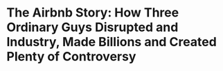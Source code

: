 # The Airbnb Story: How Three Ordinary Guys Disrupted and Industry, Made Billions and Created Plenty of Controversy

## 

